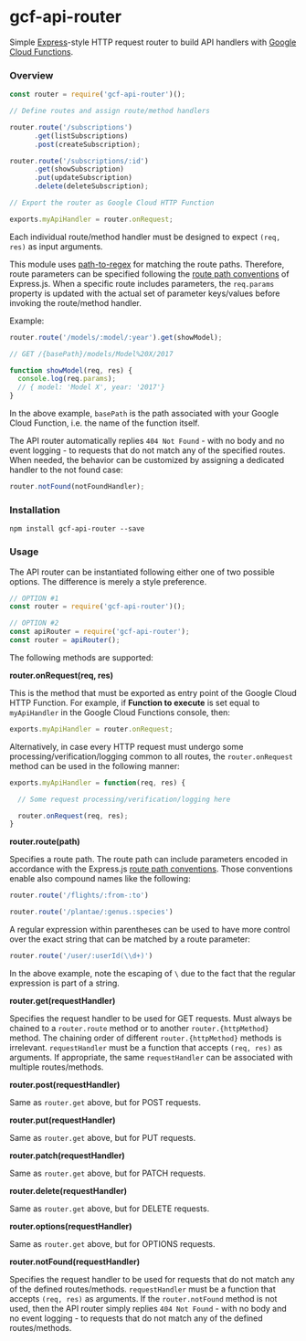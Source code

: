# gcf-api-router

Simple [Express](http://expressjs.com/)-style HTTP request router to build API handlers with [Google Cloud Functions](https://cloud.google.com/functions/).

### Overview

```javascript
const router = require('gcf-api-router')();

// Define routes and assign route/method handlers

router.route('/subscriptions')
      .get(listSubscriptions)
      .post(createSubscription);

router.route('/subscriptions/:id')
      .get(showSubscription)
      .put(updateSubscription)
      .delete(deleteSubscription);

// Export the router as Google Cloud HTTP Function

exports.myApiHandler = router.onRequest;
```

Each individual route/method handler must be designed to expect `(req, res)` as input arguments.

This module uses [path-to-regex](https://github.com/pillarjs/path-to-regexp) for matching the route paths. Therefore, route parameters can be specified following the [route path conventions](http://expressjs.com/en/guide/routing.html) of Express.js. When a specific route includes parameters, the `req.params` property is updated with the actual set of parameter keys/values before invoking the route/method handler.

Example:

```javascript
router.route('/models/:model/:year').get(showModel);

// GET /{basePath}/models/Model%20X/2017

function showModel(req, res) {
  console.log(req.params);
  // { model: 'Model X', year: '2017'}
}
```

In the above example, `basePath` is the path associated with your Google Cloud Function, i.e. the name of the function itself.

The API router automatically replies `404 Not Found` - with no body and no event logging - to requests that do not match any of the specified routes. When needed, the behavior can be customized by assigning a dedicated handler to the not found case:

```javascript
router.notFound(notFoundHandler);
```

### Installation

```
npm install gcf-api-router --save
```

### Usage

The API router can be instantiated following either one of two possible options. The difference is merely a style preference.

```javascript
// OPTION #1
const router = require('gcf-api-router')();

// OPTION #2
const apiRouter = require('gcf-api-router');
const router = apiRouter();
```

The following methods are supported:

**router.onRequest(req, res)**

This is the method that must be exported as entry point of the Google Cloud HTTP Function. For example, if **Function to execute** is set equal to `myApiHandler` in the Google Cloud Functions console, then:

```javascript
exports.myApiHandler = router.onRequest;
```

Alternatively, in case every HTTP request must undergo some processing/verification/logging common to all routes, the `router.onRequest` method can be used in the following manner:

```javascript
exports.myApiHandler = function(req, res) {

  // Some request processing/verification/logging here

  router.onRequest(req, res);
}
```

**router.route(path)**

Specifies a route path. The route path can include parameters encoded in accordance with the Express.js [route path conventions](http://expressjs.com/en/guide/routing.html). Those conventions enable also compound names like the following:

```javascript
router.route('/flights/:from-:to')

router.route('/plantae/:genus.:species')
```

A regular expression within parentheses can be used to have more control over the exact string that can be matched by a route parameter:

```javascript
router.route('/user/:userId(\\d+)')
```

In the above example, note the escaping of `\` due to the fact that the regular expression is part of a string.

**router.get(requestHandler)**

Specifies the request handler to be used for GET requests. Must always be chained to a `router.route` method or to another `router.{httpMethod}` method. The chaining order of different `router.{httpMethod}` methods is irrelevant. `requestHandler` must be a function that accepts `(req, res)` as arguments. If appropriate, the same `requestHandler` can be associated with multiple routes/methods.

**router.post(requestHandler)**

Same as `router.get` above, but for POST requests.

**router.put(requestHandler)**

Same as `router.get` above, but for PUT requests.

**router.patch(requestHandler)**

Same as `router.get` above, but for PATCH requests.

**router.delete(requestHandler)**

Same as `router.get` above, but for DELETE requests.

**router.options(requestHandler)**

Same as `router.get` above, but for OPTIONS requests.

**router.notFound(requestHandler)**

Specifies the request handler to be used for requests that do not match any of the defined routes/methods. `requestHandler` must be a function that accepts `(req, res)` as arguments. If the `router.notFound` method is not used, then the API router simply replies `404 Not Found` - with no body and no event logging - to requests that do not match any of the defined routes/methods.
